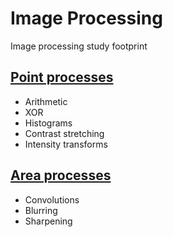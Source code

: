 # Image Processing
Image processing study footprint

## [Point processes](/Docs/Point%20processes.md)
- Arithmetic
- XOR
- Histograms
- Contrast stretching
- Intensity transforms

## [Area processes](/Docs/Area%20processes.md)
- Convolutions
- Blurring
- Sharpening